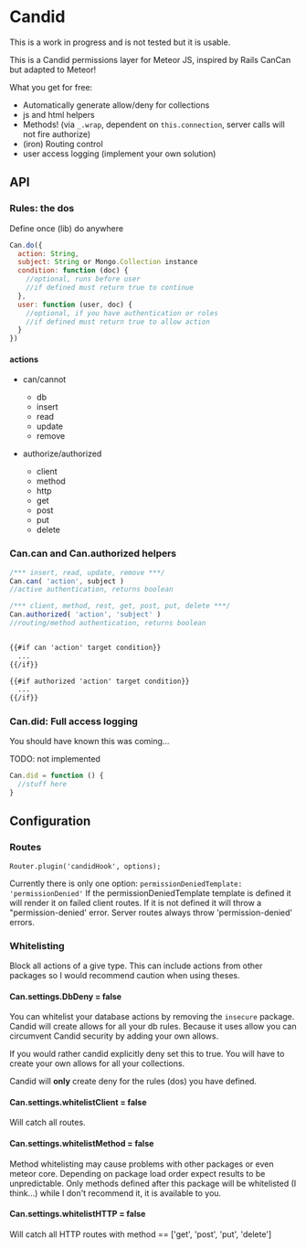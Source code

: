 Candid
===============

This is a work in progress and is not tested but it is usable.

This is a Candid permissions layer for Meteor JS, inspired by Rails CanCan but adapted to Meteor!

What you get for free:
* Automatically generate allow/deny for collections 
* js and html helpers
* Methods! (via `_.wrap`, dependent on `this.connection`, server calls will not fire authorize)
* (iron) Routing control
* user access logging (implement your own solution)

## API

### Rules: the dos 

Define once (lib) do anywhere

```js
Can.do({
  action: String,
  subject: String or Mongo.Collection instance
  condition: function (doc) {
    //optional, runs before user
    //if defined must return true to continue
  },
  user: function (user, doc) {
    //optional, if you have authentication or roles
    //if defined must return true to allow action
  }
})
```
#### actions

* can/cannot
  * db
  * insert
  * read
  * update
  * remove

* authorize/authorized
  * client
  * method
  * http
  * get
  * post
  * put
  * delete

### Can.can and Can.authorized helpers

```js
/*** insert, read, update, remove ***/
Can.can( 'action', subject )
//active authentication, returns boolean

/*** client, method, rest, get, post, put, delete ***/
Can.authorized( 'action', 'subject' ) 
//routing/method authentication, returns boolean
```

```html

{{#if can 'action' target condition}}
  ...
{{/if}}

{{#if authorized 'action' target condition}}
  ...
{{/if}}

```

### Can.did: Full access logging

You should have known this was coming...

TODO: not implemented

```js
Can.did = function () {
  //stuff here
}
```

## Configuration

### Routes

`Router.plugin('candidHook', options);`

Currently there is only one option: `permissionDeniedTemplate: 'permissionDenied'`
If the permissionDeniedTemplate template is defined it will render it on failed client routes.
If it is not defined it will throw a "permission-denied' error. 
Server routes always throw 'permission-denied' errors.

### Whitelisting 

Block all actions of a give type. 
This can include actions from other packages so I would recommend caution when using theses.


#### Can.settings.DbDeny = false
You can whitelist your database actions by removing the `insecure` package. 
Candid will create allows for all your db rules. 
Because it uses allow you can circumvent Candid security by adding your own allows.

If you would rather candid explicitly deny set this to true.
You will have to create your own allows for all your collections.

Candid will **only** create deny for the rules (dos) you have defined.

#### Can.settings.whitelistClient = false
Will catch all routes. 

#### Can.settings.whitelistMethod = false
Method whitelisting may cause problems with other packages or even meteor core.
Depending on package load order expect results to be unpredictable.
Only methods defined after this package will be whitelisted (I think...)
while I don't recommend it, it is available to you.

#### Can.settings.whitelistHTTP = false
Will catch all HTTP routes with method == ['get', 'post', 'put', 'delete']

